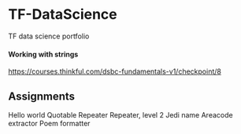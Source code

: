 # TF-DataScience
TF data science portfolio

#### Working with strings
https://courses.thinkful.com/dsbc-fundamentals-v1/checkpoint/8

Assignments
------------

Hello world
Quotable
Repeater
Repeater, level 2
Jedi name
Areacode extractor
Poem formatter
